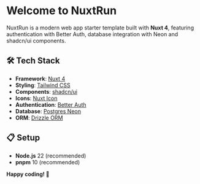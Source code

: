 # Welcome to NuxtRun

NuxtRun is a modern web app starter template built with **Nuxt 4**, featuring authentication with Better Auth, database integration with Neon and shadcn/ui components.

## 🛠️ Tech Stack

- **Framework**: [Nuxt 4](https://nuxt.com/)
- **Styling**: [Tailwind CSS](https://tailwindcss.com/)
- **Components**: [shadcn/ui](https://ui.shadcn.com/)
- **Icons**: [Nuxt Icon](https://nuxt.com/modules/icon)
- **Authentication**: [Better Auth](https://better-auth.com/)
- **Database**: [Postgres Neon](https://neon.com/)
- **ORM**: [Drizzle ORM](https://orm.drizzle.team/)

## 📋 Setup

- **Node.js** 22 (recommended)
- **pnpm** 10 (recommended)

**Happy coding! 🎉**
